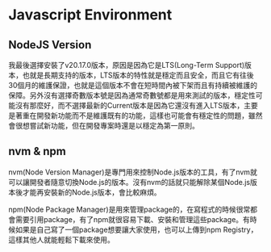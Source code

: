 # Javascript Environment

## NodeJS Version

我最後選擇安裝了v20.17.0版本，原因是因為它是LTS(Long-Term Support)版本，也就是長期支持的版本，LTS版本的特性就是穩定而且安全，而且它有往後30個月的維護保證，也就是這個版本不會在短時間內被下架而且有持續被維護的保障。另外沒有選擇奇數版本號是因為通常奇數號都是用來測試的版本，穩定性可能沒有那麼好，而不選擇最新的Current版本是因為它還沒有進入LTS版本，主要是著重在開發新功能而不是維護既有的功能，這樣也可能會有穩定性的問題，雖然會很想嘗試新功能，但在開發專案時還是以穩定為第一原則。

## nvm & npm

nvm(Node Version Manager)是專門用來控制Node.js版本的工具，有了nvm就可以讓開發者隨意切換Node.js的版本。沒有nvm的話就只能解除某個Node.js版本後才能再安裝新的Node.js版本，會比較麻煩。

npm(Node Package Manager)是用來管理package的，在寫程式的時候很常都會需要引用package，有了npm就很容易下載、安裝和管理這些package。有時候如果是自己寫了一個package想要讓大家使用，也可以上傳到npm Registry，這樣其他人就能輕鬆下載來使用。